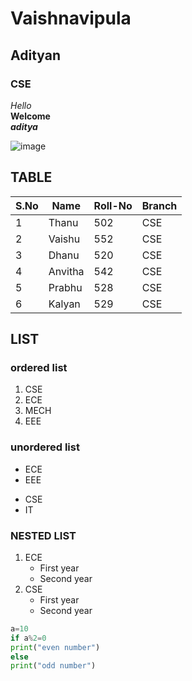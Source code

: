 # Vaishnavipula
## Adityan
### CSE
 *Hello*
 <br>
 **Welcome**
 <br>
 ***aditya***
 
 ![image](https://user-images.githubusercontent.com/84460580/142973813-075a6b9f-b8db-48a4-ba98-ead8f8e64975.png)

## TABLE
|S.No| Name| Roll-No| Branch|
|----|-----|--------|-------|
|1|Thanu|502|CSE|
|2|Vaishu|552|CSE|
|3|Dhanu|520|CSE|
|4|Anvitha|542|CSE|
|5|Prabhu|528|CSE|
|6|Kalyan|529|CSE|

## LIST
### ordered list
1. CSE
2. ECE
3. MECH
4. EEE

### unordered list
- ECE
- EEE

* CSE
* IT
 
### NESTED LIST
1. ECE
    - First year
    - Second year 
 2. CSE 
     - First year
     - Second year  
 
 
```python code
a=10
if a%2=0
print("even number")
else
print("odd number")
```

   
    
 
